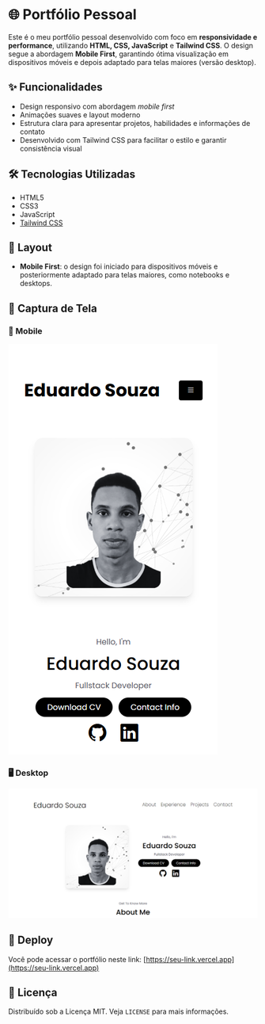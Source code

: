 # 🌐 Portfólio Pessoal

Este é o meu portfólio pessoal desenvolvido com foco em **responsividade e performance**, utilizando **HTML, CSS, JavaScript** e **Tailwind CSS**. O design segue a abordagem **Mobile First**, garantindo ótima visualização em dispositivos móveis e depois adaptado para telas maiores (versão desktop).

## ✨ Funcionalidades

- Design responsivo com abordagem *mobile first*
- Animações suaves e layout moderno
- Estrutura clara para apresentar projetos, habilidades e informações de contato
- Desenvolvido com Tailwind CSS para facilitar o estilo e garantir consistência visual

## 🛠️ Tecnologias Utilizadas

- HTML5
- CSS3
- JavaScript
- [Tailwind CSS](https://tailwindcss.com)

## 📱 Layout

- **Mobile First**: o design foi iniciado para dispositivos móveis e posteriormente adaptado para telas maiores, como notebooks e desktops.

## 📸 Captura de Tela

### 📱 Mobile

![alt text](assets/previa-mobile.png)

### 🖥️ Desktop

![assets/previa-desktop.png](assets/previa-desktop.png)

## 🚀 Deploy

Você pode acessar o portfólio neste link: [https://seu-link.vercel.app](https://seu-link.vercel.app)

## 📄 Licença

Distribuído sob a Licença MIT. Veja `LICENSE` para mais informações.
